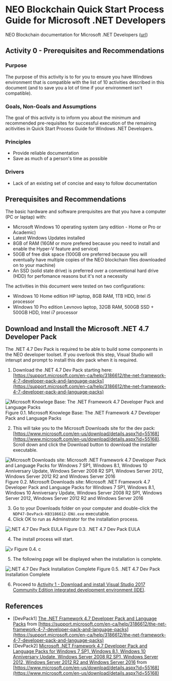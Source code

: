 # NEO Blockchain Quick Start Process Guide for Microsoft .NET Developers

NEO Blockchain documentation for Microsoft .NET Developers ([url](https://github.com/mwherman2000/neo-windocs/tree/master/windocs))

## Activity 0 - Prerequisites and Recommendations

### Purpose

The purpose of this activity is to for you to ensure you have Windows environment that is compatible with the list of 10 activities described in this document (and to save you a lot of time if your environment isn't compatible).  

### Goals, Non-Goals and Assumptions

The goal of this activity is to inform you about the minimum and recommended pre-requisites for successful execution of the remaining acitivities in Quick Start Process Guide for Windows .NET Developers.

### Principles

* Provide reliable documentation
* Save as much of a person's time as possible

### Drivers

* Lack of an existing set of concise and easy to follow documentation

## Prerequisites and Recommendations

The basic hardware and software prerquisites are that you have a computer (PC or laptap) with:
* Microsoft Windows 10 operating system (any edition - Home or Pro or Academic)
* Latest Windows Updates installed
* 8GB of RAM (16GM or more prefered because you need to install and enable the Hyper-V feature and service)
* 50GB of free disk space (100GB ore preferred because you will eventually have multiple copies of the NEO blockchain files downloaded on to your machine)
* An SSD (solid state drive) is preferred over a conventional hard drive (HDD) for perfomance reasons but it's not a necessity

The activities in this document were tested on two configurations:
* Windows 10 Home edition HP laptop, 8GB RAM, 1TB HDD, Intel i5 processor
* Windows 10 Pro edition Levnovo laptop, 32GB RAM, 500GB SSD + 500GB HDD, Intel i7 processor

## Download and Install the Microsoft .NET 4.7 Developer Pack

The .NET 4.7 Dev Pack is required to be able to build some components in the NEO developer toolset. If you overlook this step, Visual Studio will interupt and prompt to install this dev pack when it is required.

1. Download the .NET 4.7 Dev Pack starting here: [https://support.microsoft.com/en-ca/help/3186612/the-net-framework-4-7-developer-pack-and-language-packs](https://support.microsoft.com/en-ca/help/3186612/the-net-framework-4-7-developer-pack-and-language-packs)

![Microsoft Knowlege Base: The .NET Framework 4.7 Developer Pack and Language Packs](./images/00-prerequisites/Dotnet4-7DevPack1Install.png)
Figure 0.1. Microsoft Knowlege Base: The .NET Framework 4.7 Developer Pack and Language Packs

2. This will take you to the Microsoft Downloads site for the dev pack: [https://www.microsoft.com/en-us/download/details.aspx?id=55168](https://www.microsoft.com/en-us/download/details.aspx?id=55168). Scroll down and click the Download button to download the installer executable. 

![Microsoft Downloads site: Microsoft .NET Framework 4.7 Developer Pack and Language Packs for Windows 7 SP1, Windows 8.1, Windows 10 Anniversary Update, Windows Server 2008 R2 SP1, Windows Server 2012, Windows Server 2012 R2 and Windows Server 2016](./images/00-prerequisites/Dotnet4-7DevPack2Install.png)
Figure 0.2. Microsoft Downloads site: Microsoft .NET Framework 4.7 Developer Pack and Language Packs for Windows 7 SP1, Windows 8.1, Windows 10 Anniversary Update, Windows Server 2008 R2 SP1, Windows Server 2012, Windows Server 2012 R2 and Windows Server 2016

3. Go to your Downloads folder on your computer and double-click the `NDP47-DevPack-KB3186612-ENU.exe` executable.
4. Click OK to run as Adminstrator for the installation process.

![.NET 4.7 Dev Pack EULA](./images/00-prerequisites/Dotnet4-7DevPack3Install.png)
Figure 0.3. .NET 4.7 Dev Pack EULA

4. The install process will start.

![v](./images/00-prerequisites/Dotnet4-7DevPack4Install.png)
Figure 0.4. c

5. The following page will be displayed when the installation is complete.

![.NET 4.7 Dev Pack Installation Complete](./images/00-prerequisites/Dotnet4-7DevPack5Install.png)
Figure 0.5. .NET 4.7 Dev Pack Installation Complete

6. Proceed to [Activity 1 - Download and install Visual Studio 2017 Community Edition integrated development environment (IDE)](01-installvisualstudio.md).

## References

* [DevPack1] [The .NET Framework 4.7 Developer Pack and Language Packs](https://support.microsoft.com/en-ca/help/3186612/the-net-framework-4-7-developer-pack-and-language-packs) from [https://support.microsoft.com/en-ca/help/3186612/the-net-framework-4-7-developer-pack-and-language-packs](https://support.microsoft.com/en-ca/help/3186612/the-net-framework-4-7-developer-pack-and-language-packs)
* [DevPack2] [Microsoft .NET Framework 4.7 Developer Pack and Language Packs for Windows 7 SP1, Windows 8.1, Windows 10 Anniversary Update, Windows Server 2008 R2 SP1, Windows Server 2012, Windows Server 2012 R2 and Windows Server 2016](https://www.microsoft.com/en-us/download/details.aspx?id=55168) from [https://www.microsoft.com/en-us/download/details.aspx?id=55168](https://www.microsoft.com/en-us/download/details.aspx?id=55168)
